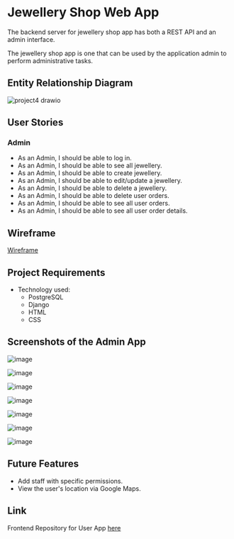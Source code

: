 # Jewellery Shop Web App
The backend server for jewellery shop app has both a REST API and an admin interface.

The jewellery shop app is one that can be used by the application admin to perform administrative tasks.


## Entity Relationship Diagram
![project4 drawio](https://github.com/user-attachments/assets/cd0a7fb6-9035-426f-bdb0-7af38a0376bc)

## User Stories
### Admin 
- As an Admin, I should be able to log in.
- As an Admin, I should be able to see all jewellery.
- As an Admin, I should be able to create jewellery.
- As an Admin, I should be able to edit/update a jewellery.
- As an Admin, I should be able to delete a jewellery.
- As an Admin, I should be able to delete user orders.
- As an Admin, I should be able to see all user orders.
- As an Admin, I should be able to see all user order details.

## Wireframe
[Wireframe](https://www.canva.com/design/DAF3yTU5Wf0/Kr8iAC1IfD0H_r-0kLnJRw/view?utm_content=DAF3yTU5Wf0&utm_campaign=designshare&utm_medium=link&utm_source=editor)

## Project Requirements
- Technology used: 
    - PostgreSQL
    - Django
    - HTML
    - CSS

## Screenshots of the Admin App
![image](https://github.com/user-attachments/assets/84c68a7b-9c94-4e19-8c90-286f0ac2c18e)

![image](https://github.com/user-attachments/assets/f358e6f0-0fb8-47df-b04e-2806bd64455c)

![image](https://github.com/user-attachments/assets/9f17c8f7-cded-4675-8ba6-ff5eba4329f9)

![image](https://github.com/user-attachments/assets/f0066369-ae45-49a2-9630-7888f2289a54)

![image](https://github.com/user-attachments/assets/6a05cf5d-d044-4053-8205-2589626a2ac8)

![image](https://github.com/user-attachments/assets/841aad42-49f2-4cb0-a29c-c17673e88feb)

![image](https://github.com/user-attachments/assets/4d8f102e-932b-42dc-8584-590280dcaec1)


## Future Features
- Add staff with specific permissions.
- View the user's location via Google Maps.

## Link
Frontend Repository for User App  [here](https://github.com/zainabkarim18/jewellery-shop-frontend.git)
